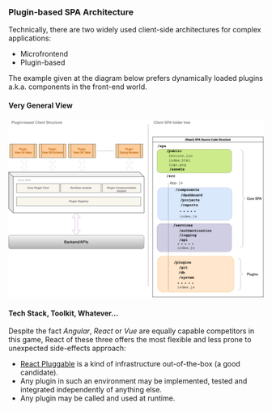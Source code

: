 ### Plugin-based SPA Architecture
Technically, there are two widely used client-side architectures for complex
applications:
* Microfrontend
* Plugin-based

The example given at the diagram below prefers dynamically loaded plugins
a.k.a. components in the front-end world.


#### Very General View

![plugin-based structure & folder tree](elu-migration-client.drawio.png)


#### Tech Stack, Toolkit, Whatever...

Despite the fact *Angular*, *React* or *Vue* are equally capable 
competitors in this game, React of these three offers the most flexible 
and less prone to unexpected side-effects approach:

* [React Pluggable](https://react-pluggable.github.io/) is a kind of infrastructure out-of-the-box (a good candidate).
* Any plugin in such an environment may be implemented, tested and integrated
independently of anything else.
* Any plugin may be called and used at runtime.
